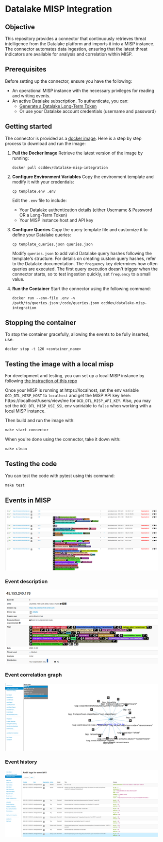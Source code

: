 # Datalake MISP Integration

## Objective

This repository provides a connector that continuously retrieves threat intelligence from the Datalake platform and imports it into a MISP instance. The connector automates data ingestion, ensuring that the latest threat indicators are available for analysis and correlation within MISP.

## Prerequisites

Before setting up the connector, ensure you have the following:

- An operational MISP instance with the necessary privileges for reading and writing events.
- An active Datalake subscription. To authenticate, you can:
  - [Generate a Datalake Long-Term Token](https://datalake.cert.orangecyberdefense.com/gui/my-account)
  - Or use your Datalake account credentials (username and password)

## Getting started

The connector is provided as a [docker image](https://hub.docker.com/r/ocddev/datalake-misp-integration).
Here is a step by step process to download and run the image:

1. **Pull the Docker Image**
   Retrieve the latest version of the image by running:
   ```shell
   docker pull ocddev/datalake-misp-integration
   ```

2. **Configure Environment Variables**
   Copy the environment template and modify it with your credentials:
   ```shell
   cp template.env .env
   ```
   Edit the `.env` file to include:
   - Your Datalake authentication details (either Username & Password OR a Long-Term Token)
   - Your MISP instance host and API key

3. **Configure Queries**
   Copy the query template file and customize it to define your Datalake queries:
   ```shell
   cp template_queries.json queries.json
   ```
   Modify `queries.json` to add valid Datalake query hashes following the template's structure. For details on creating custom query hashes, refer to the Datalake documentation.
   The `frequency` key determines how often queries are executed. The first query execution doesn't trigger when the connector starts, so to test ingestion quickly, set `frequency` to a small value.

4. **Run the Container**
   Start the connector using the following command:
   ```shell
   docker run --env-file .env -v /path/to/queries.json:/code/queries.json ocddev/datalake-misp-integration
   ```

## Stopping the container

To stop the container gracefully, allowing the events to be fully inserted, use:
```shell
docker stop -t 120 <container_name>
```

## Testing the image with a local misp

For development and testing, you can set up a local MISP instance by following [the instruction of this repo](https://github.com/MISP/misp-docker#building-your-image)

Once your MISP is running at https://localhost, set the env variable `OCD_DTL_MISP_HOST` to `localhost` and get the MISP API key here: https://localhost/users/view/me for `OCD_DTL_MISP_API_KEY`.
Also, you may set the `OCD_DTL_MISP_USE_SSL` env variriable to `false` when working with a local MISP instance.

Then build and run the image with:
```makefile
make start-connector
```
When you're done using the connector, take it down with:
```makefile
make clean
```

## Testing the code

You can test the code with pytest using this command:
```makefile
make test
```
## Events in MISP
![image](./media/Events.png)

### Event description
![image](./media/Event_description.png)

### Event correlation graph
![image](./media/Correlation_graph.png)

### Event history
![image](./media/Event_history.png)